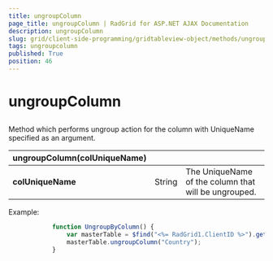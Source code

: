 ```yaml
---
title: ungroupColumn
page_title: ungroupColumn | RadGrid for ASP.NET AJAX Documentation
description: ungroupColumn
slug: grid/client-side-programming/gridtableview-object/methods/ungroupcolumn
tags: ungroupcolumn
published: True
position: 46
---
```


# ungroupColumn



## 

Method which performs ungroup action for the column with UniqueName specified as an argument.


|  **ungroupColumn(colUniqueName)**  |  |  |
| ------ | ------ | ------ |
| **colUniqueName** |String|The UniqueName of the column that will be ungrouped.|

Example:

````JavaScript
	        function UngroupByColumn() {
	            var masterTable = $find("<%= RadGrid1.ClientID %>").get_masterTableView();
	            masterTable.ungroupColumn("Country");
	        } 
````


